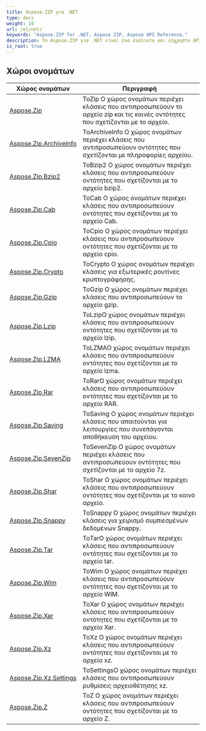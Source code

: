 ```yaml
---
title: Aspose.ZIP για .NET
type: docs
weight: 10
url: /el/net/
keywords: "Aspose.ZIP for .NET, Aspose ZIP, Aspose API Reference."
description: Το Aspose.ZIP για .NET είναι ένα ευέλικτο και εύχρηστο API .NET που σας επιτρέπει να εργάζεστε με τη συμπίεση αρχείων σε τυπική μορφή ZIP.
is_root: true
---
```


## Χώροι ονομάτων

| Χώρος ονομάτων | Περιγραφή |
| --- | --- |
| [Aspose.Zip](./aspose.zip/) | ΤοZip Ο χώρος ονομάτων περιέχει κλάσεις που αντιπροσωπεύουν το αρχείο zip και τις κοινές οντότητες που σχετίζονται με το αρχείο. |
| [Aspose.Zip.ArchiveInfo](./aspose.zip.archiveinfo/) | ΤοArchiveInfo Ο χώρος ονομάτων περιέχει κλάσεις που αντιπροσωπεύουν οντότητες που σχετίζονται με πληροφορίες αρχείου. |
| [Aspose.Zip.Bzip2](./aspose.zip.bzip2/) | ΤοBzip2 Ο χώρος ονομάτων περιέχει κλάσεις που αντιπροσωπεύουν οντότητες που σχετίζονται με το αρχείο bzip2. |
| [Aspose.Zip.Cab](./aspose.zip.cab/) | ΤοCab Ο χώρος ονομάτων περιέχει κλάσεις που αντιπροσωπεύουν οντότητες που σχετίζονται με το αρχείο Cab. |
| [Aspose.Zip.Cpio](./aspose.zip.cpio/) | ΤοCpio Ο χώρος ονομάτων περιέχει κλάσεις που αντιπροσωπεύουν οντότητες που σχετίζονται με το αρχείο cpio. |
| [Aspose.Zip.Crypto](./aspose.zip.crypto/) | ΤοCrypto Ο χώρος ονομάτων περιέχει κλάσεις για εξωτερικές ρουτίνες κρυπτογράφησης. |
| [Aspose.Zip.Gzip](./aspose.zip.gzip/) | ΤοGzip Ο χώρος ονομάτων περιέχει κλάσεις που αντιπροσωπεύουν το αρχείο gzip. |
| [Aspose.Zip.Lzip](./aspose.zip.lzip/) | ΤοLzipΟ χώρος ονομάτων περιέχει κλάσεις που αντιπροσωπεύουν οντότητες που σχετίζονται με το αρχείο lzip. |
| [Aspose.Zip.LZMA](./aspose.zip.lzma/) | ΤοLZMAΟ χώρος ονομάτων περιέχει κλάσεις που αντιπροσωπεύουν οντότητες που σχετίζονται με το αρχείο lzma. |
| [Aspose.Zip.Rar](./aspose.zip.rar/) | ΤοRarΟ χώρος ονομάτων περιέχει κλάσεις που αντιπροσωπεύουν οντότητες που σχετίζονται με το αρχείο RAR. |
| [Aspose.Zip.Saving](./aspose.zip.saving/) | ΤοSaving Ο χώρος ονομάτων περιέχει κλάσεις που απαιτούνται για λειτουργίες που συνεπάγονται αποθήκευση του αρχείου. |
| [Aspose.Zip.SevenZip](./aspose.zip.sevenzip/) | ΤοSevenZip Ο χώρος ονομάτων περιέχει κλάσεις που αντιπροσωπεύουν οντότητες που σχετίζονται με το αρχείο 7z. |
| [Aspose.Zip.Shar](./aspose.zip.shar/) | ΤοShar Ο χώρος ονομάτων περιέχει κλάσεις που αντιπροσωπεύουν οντότητες που σχετίζονται με το κοινό αρχείο. |
| [Aspose.Zip.Snappy](./aspose.zip.snappy/) | ΤοSnappy Ο χώρος ονομάτων περιέχει κλάσεις για χειρισμό συμπιεσμένων δεδομένων Snappy. |
| [Aspose.Zip.Tar](./aspose.zip.tar/) | ΤοTarΟ χώρος ονομάτων περιέχει κλάσεις που αντιπροσωπεύουν οντότητες που σχετίζονται με το αρχείο tar. |
| [Aspose.Zip.Wim](./aspose.zip.wim/) | ΤοWim Ο χώρος ονομάτων περιέχει κλάσεις που αντιπροσωπεύουν οντότητες που σχετίζονται με το αρχείο WIM. |
| [Aspose.Zip.Xar](./aspose.zip.xar/) | ΤοXar Ο χώρος ονομάτων περιέχει κλάσεις που αντιπροσωπεύουν οντότητες που σχετίζονται με το αρχείο Xar. |
| [Aspose.Zip.Xz](./aspose.zip.xz/) | ΤοXz Ο χώρος ονομάτων περιέχει κλάσεις που αντιπροσωπεύουν οντότητες που σχετίζονται με το αρχείο xz. |
| [Aspose.Zip.Xz.Settings](./aspose.zip.xz.settings/) | ΤοSettingsΟ χώρος ονομάτων περιέχει κλάσεις που αντιπροσωπεύουν ρυθμίσεις αρχειοθέτησης xz. |
| [Aspose.Zip.Z](./aspose.zip.z/) | ΤοZ Ο χώρος ονομάτων περιέχει κλάσεις που αντιπροσωπεύουν οντότητες που σχετίζονται με το αρχείο Z. |


